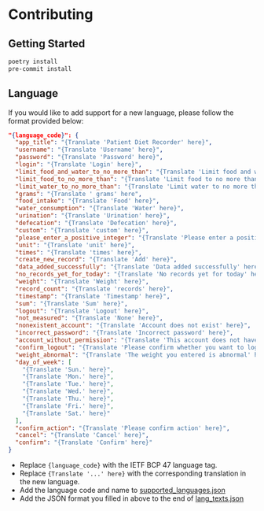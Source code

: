 # Contributing

## Getting Started

```bash
poetry install
pre-commit install
```

## Language

If you would like to add support for a new language, please follow the format
provided below:

```json
"{language_code}": {
  "app_title": "{Translate 'Patient Diet Recorder' here}",
  "username": "{Translate 'Username' here}",
  "password": "{Translate 'Password' here}",
  "login": "{Translate 'Login' here}",
  "limit_food_and_water_to_no_more_than": "{Translate 'Limit food and water to no more than ' here",
  "limit_food_to_no_more_than": "{Translate 'Limit food to no more than ' here",
  "limit_water_to_no_more_than": "{Translate 'Limit water to no more than ' here",
  "grams": "{Translate ' grams' here",
  "food_intake": "{Translate 'Food' here}",
  "water_consumption": "{Translate 'Water' here}",
  "urination": "{Translate 'Urination' here}",
  "defecation": "{Translate 'Defecation' here}",
  "custom": "{Translate 'custom' here}",
  "please_enter_a_positive_integer": "{Translate 'Please enter a positive integer' here}",
  "unit": "{Translate 'unit' here}",
  "times": "{Translate 'times' here}",
  "create_new_record": "{Translate 'Add' here}",
  "data_added_successfully": "{Translate 'Data added successfully' here}",
  "no_records_yet_for_today": "{Translate 'No records yet for today' here}",
  "weight": "{Translate 'Weight' here}",
  "record_count": "{Translate 'records' here}",
  "timestamp": "{Translate 'Timestamp' here}",
  "sum": "{Translate 'Sum' here}",
  "logout": "{Translate 'Logout' here}",
  "not_measured": "{Translate 'None' here}",
  "nonexistent_account": "{Translate 'Account does not exist' here}",
  "incorrect_password": "{Translate 'Incorrect password' here}",
  "account_without_permission": "{Translate 'This account does not have permission to use this page' here}",
  "confirm_logout": "{Translate 'Please confirm whether you want to log out' here}",
  "weight_abnormal": "{Translate 'The weight you entered is abnormal' here}",
  "day_of_week": [
    "{Translate 'Sun.' here}",
    "{Translate 'Mon.' here}",
    "{Translate 'Tue.' here}",
    "{Translate 'Wed.' here}",
    "{Translate 'Thu.' here}",
    "{Translate 'Fri.' here}",
    "{Translate 'Sat.' here}"
  ],
  "confirm_action": "{Translate 'Please confirm action' here}",
  "cancel": "{Translate 'Cancel' here}",
  "confirm": "{Translate 'Confirm' here}"
}
```

- Replace `{language_code}` with the IETF BCP 47 language tag.
- Replace `{Translate '...' here}` with the corresponding translation in the new
  language.
- Add the language code and name to
  [supported_languages.json](https://github.com/LifeAdventurer/patient-intake-output-recorder/blob/main/patient/supported_languages.json)
- Add the JSON format you filled in above to the end of
  [lang_texts.json](https://github.com/LifeAdventurer/patient-intake-output-recorder/blob/main/patient/lang_texts.json)
